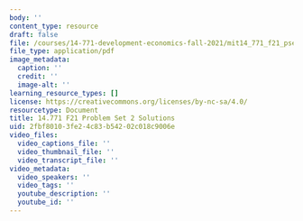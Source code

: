 ```yaml
---
body: ''
content_type: resource
draft: false
file: /courses/14-771-development-economics-fall-2021/mit14_771_f21_pset2_sol.pdf
file_type: application/pdf
image_metadata:
  caption: ''
  credit: ''
  image-alt: ''
learning_resource_types: []
license: https://creativecommons.org/licenses/by-nc-sa/4.0/
resourcetype: Document
title: 14.771 F21 Problem Set 2 Solutions
uid: 2fbf8010-3fe2-4c83-b542-02c018c9006e
video_files:
  video_captions_file: ''
  video_thumbnail_file: ''
  video_transcript_file: ''
video_metadata:
  video_speakers: ''
  video_tags: ''
  youtube_description: ''
  youtube_id: ''
---
```

